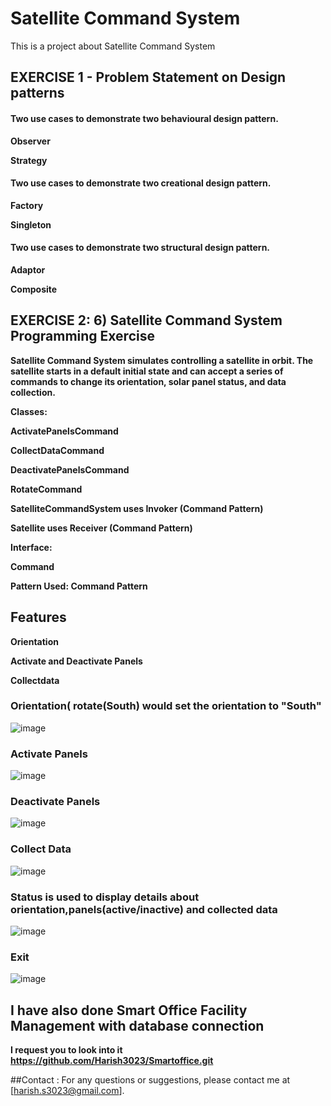 # Satellite Command System
This is a project about Satellite Command System
## EXERCISE 1 - Problem Statement on Design patterns

  #### Two use cases to demonstrate two behavioural design pattern.

  **Observer**
  
  **Strategy**
  
  #### Two use cases to demonstrate two creational design pattern.

  **Factory**
  
  **Singleton**
  
  #### Two use cases to demonstrate two structural design pattern.
  
  **Adaptor**
  
  **Composite**

## EXERCISE 2: 6) Satellite Command System Programming Exercise

**Satellite Command System  simulates controlling a satellite in orbit. The satellite starts in a default
initial state and can accept a series of commands to change its orientation, solar panel status, and data collection.**

**Classes:**

**ActivatePanelsCommand**

**CollectDataCommand**

**DeactivatePanelsCommand**

**RotateCommand**

**SatelliteCommandSystem uses Invoker (Command Pattern)**

**Satellite uses Receiver (Command Pattern)**

**Interface:**

**Command**

**Pattern Used: Command Pattern**

## Features

**Orientation**

**Activate and Deactivate Panels**

**Collectdata**

### Orientation( rotate(South) would set the orientation to "South"


![image](https://github.com/user-attachments/assets/52e34b0c-0c3f-4e8b-b01f-70ec770c6406)

### Activate Panels

![image](https://github.com/user-attachments/assets/2edba3d1-c672-423f-8d5c-aead13b6adad)

### Deactivate Panels

![image](https://github.com/user-attachments/assets/96156038-7097-445d-ad30-54ea283f46ca)

### Collect Data 

![image](https://github.com/user-attachments/assets/94d09699-e07a-4123-8997-3df9ca9389d8)


### Status is used to display details about orientation,panels(active/inactive) and collected data

![image](https://github.com/user-attachments/assets/e7f2a842-6dae-462a-a3db-a5262d441464)

### Exit

![image](https://github.com/user-attachments/assets/d4abcedc-406a-43bc-91b4-b1c680f2af38)

## I have also done Smart Office Facility Management with database connection
**I request you to look into it**
**https://github.com/Harish3023/Smartoffice.git**

##Contact :
For any questions or suggestions, please contact me at [harish.s3023@gmail.com].

